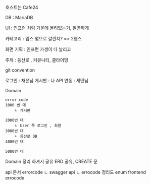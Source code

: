 호스트는 Cafe24

DB : MariaDB


UI : 인프런 처럼 가운데 몰려있는거, 깔끔하게



카테고리 : 뎁스 몇으로 갈껀지? => 2뎁스 


화면 기획 : 인프런 가생이 다 날리고

주제 : 등산로 , 커뮤니티, 클라이밍




git convention


로그인 : 재윤님
게시판 : 나
API 연동 : 세민님



Domain

	error code
	1000 번 대
		ㄴ 게시판 
	
	2000번 대
		ㄴ User 쪽 로그인 , 회원
	3000번 대
		ㄴ 등산로 DB
	4000번 대
	
	5000번 대

Domain
 정리 하셔서 공유 ERD 공유, CREATE 문

api 문서
errorcode
	ㄴ swagger api
	ㄴ errocode 정리도 enum
frontend errocode

